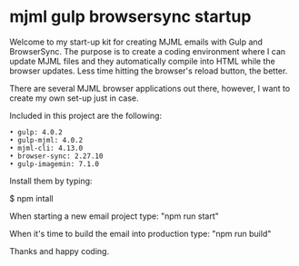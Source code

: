 # mjml gulp browsersync startup


Welcome to my start-up kit for creating MJML emails with Gulp and BrowserSync. The purpose is to create a coding environment where I can update MJML files and they automatically compile into HTML while the browser updates. Less time hitting the browser's reload button, the better. 

There are several MJML browser applications out there, however, I want to create my own set-up just in case.

Included in this project are the following:


	• gulp: 4.0.2
    • gulp-mjml: 4.0.2
    • mjml-cli: 4.13.0
    • browser-sync: 2.27.10
  	• gulp-imagemin: 7.1.0

Install them by typing:


$ npm intall



When starting a new email project type:
"npm run start" 

When it's time to build the email into production type:
"npm run build" 


Thanks and happy coding.


